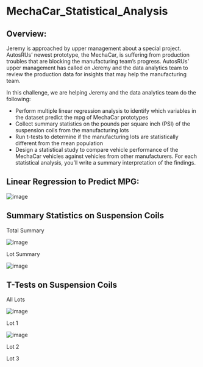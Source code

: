 # MechaCar_Statistical_Analysis

## Overview:
Jeremy is approached by upper management about a special project. AutosRUs’ newest prototype, the MechaCar, is suffering from production troubles that are blocking the manufacturing team’s progress. AutosRUs’ upper management has called on Jeremy and the data analytics team to review the production data for insights that may help the manufacturing team.

In this challenge, we are helping Jeremy and the data analytics team do the following:

  - Perform multiple linear regression analysis to identify which variables in the dataset predict the mpg of MechaCar prototypes
  - Collect summary statistics on the pounds per square inch (PSI) of the suspension coils from the manufacturing lots
  - Run t-tests to determine if the manufacturing lots are statistically different from the mean population
  - Design a statistical study to compare vehicle performance of the MechaCar vehicles against vehicles from other manufacturers. For each statistical analysis, you’ll
   write a summary interpretation of the findings.

## Linear Regression to Predict MPG:
![image](https://user-images.githubusercontent.com/108709071/195501043-5bbf11ad-380b-4e41-9162-3128fb333e65.png)

## Summary Statistics on Suspension Coils

Total Summary

![image](https://user-images.githubusercontent.com/108709071/195502913-1eb3cbcf-ec78-4f2d-b4d3-72a031f9d524.png)

Lot Summary

![image](https://user-images.githubusercontent.com/108709071/195503012-a446e6a0-a5f2-4026-8a00-f4ea7e4968c5.png)

## T-Tests on Suspension Coils

All Lots

![image](https://user-images.githubusercontent.com/108709071/195504454-781d45b3-e03b-496c-9a9f-ae98259ece3b.png)

Lot 1

![image](https://user-images.githubusercontent.com/108709071/195504511-e622122e-c7af-4bf3-8bc6-7092f3dc8dc8.png)

Lot 2



Lot 3
